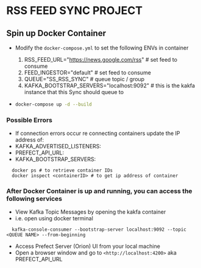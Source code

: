 # RSS FEED SYNC PROJECT

## Spin up Docker Container

- Modify the `docker-compose.yml` to set the following ENVs in container
  1. RSS_FEED_URL="<https://news.google.com/rss>" # set feed to consume
  2. FEED_INGESTOR="default" # set feed to consume
  3. QUEUE="SS_RSS_SYNC" # queue topic / group
  4. KAFKA_BOOTSTRAP_SERVERS="localhost:9092" # this is the kakfa instance that this Sync should queue to

- ```bash
  docker-compose up -d --build
  ```
### Possible Errors 
- If connection errors occur re connecting containers update the  IP address of:
- KAFKA_ADVERTISED_LISTENERS:
- PREFECT_API_URL:
- KAFKA_BOOTSTRAP_SERVERS:
```shell
  docker ps # to retrieve container IDs
  docker inspect <containerID> # to get ip address of container 
```

### After Docker Container is up and running, you can access the following services

- View Kafka Topic Messages by opening the kakfa container
- i.e. open using docker terminal

```shell
  kafka-console-consumer --bootstrap-server localhost:9092 --topic <QUEUE NAME> --from-beginning
```

- Access Prefect Server (Orion) UI from your local machine
- Open a browser window and go to `<http://localhost:4200>` aka PREFECT_API_URL
